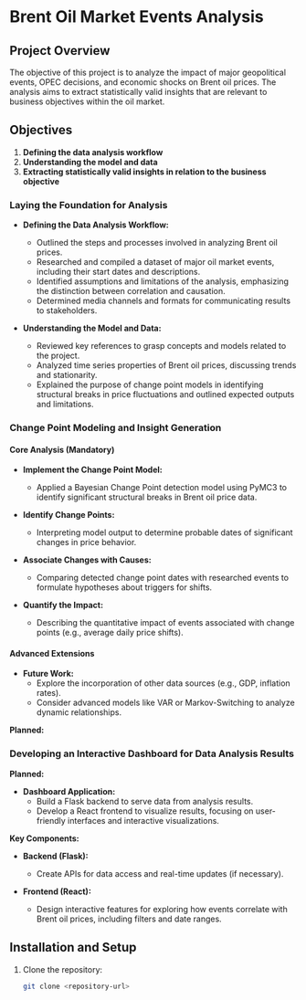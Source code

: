 # Brent Oil Market Events Analysis

## Project Overview

The objective of this project is to analyze the impact of major geopolitical events, OPEC decisions, and economic shocks on Brent oil prices. The analysis aims to extract statistically valid insights that are relevant to business objectives within the oil market.

## Objectives

1. **Defining the data analysis workflow**
2. **Understanding the model and data**
3. **Extracting statistically valid insights in relation to the business objective**

### Laying the Foundation for Analysis

- **Defining the Data Analysis Workflow:**
  - Outlined the steps and processes involved in analyzing Brent oil prices.
  - Researched and compiled a dataset of major oil market events, including their start dates and descriptions.
  - Identified assumptions and limitations of the analysis, emphasizing the distinction between correlation and causation.
  - Determined media channels and formats for communicating results to stakeholders.

- **Understanding the Model and Data:**
  - Reviewed key references to grasp concepts and models related to the project.
  - Analyzed time series properties of Brent oil prices, discussing trends and stationarity.
  - Explained the purpose of change point models in identifying structural breaks in price fluctuations and outlined expected outputs and limitations.

### Change Point Modeling and Insight Generation

#### Core Analysis (Mandatory)

- **Implement the Change Point Model:** 
  - Applied a Bayesian Change Point detection model using PyMC3 to identify significant structural breaks in Brent oil price data.
  
- **Identify Change Points:**
  - Interpreting model output to determine probable dates of significant changes in price behavior.

- **Associate Changes with Causes:**
  - Comparing detected change point dates with researched events to formulate hypotheses about triggers for shifts.

- **Quantify the Impact:**
  - Describing the quantitative impact of events associated with change points (e.g., average daily price shifts).

#### Advanced Extensions

- **Future Work:**
  - Explore the incorporation of other data sources (e.g., GDP, inflation rates).
  - Consider advanced models like VAR or Markov-Switching to analyze dynamic relationships.

**Planned:**

### Developing an Interactive Dashboard for Data Analysis Results

**Planned:**

- **Dashboard Application:**
  - Build a Flask backend to serve data from analysis results.
  - Develop a React frontend to visualize results, focusing on user-friendly interfaces and interactive visualizations.

**Key Components:**
- **Backend (Flask):**
  - Create APIs for data access and real-time updates (if necessary).
  
- **Frontend (React):**
  - Design interactive features for exploring how events correlate with Brent oil prices, including filters and date ranges.

## Installation and Setup

1. Clone the repository:
   ```bash
   git clone <repository-url>